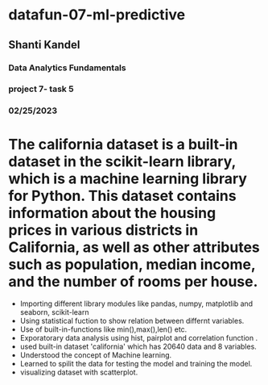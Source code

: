# datafun-07-ml-predictive
## Shanti Kandel
### Data Analytics Fundamentals
### project 7- task 5
### 02/25/2023

# The california dataset is a built-in dataset in the scikit-learn library, which is a machine learning library for Python. This dataset contains information about the housing prices in various districts in California, as well as other attributes such as population, median income, and the number of rooms per house.
- Importing different library modules like pandas, numpy, matplotlib and seaborn, scikit-learn
- Using statistical fuction to show relation between differnt variables.
- Use of built-in-functions like min(),max(),len() etc.
- Exporatorary data analysis using hist, pairplot and correlation function .
- used built-in dataset 'california' which has 20640 data and 8 variables.
- Understood the concept of Machine learning. 
- Learned to spilit the data for testing the model and training the model.
- visualizing dataset with scatterplot.

